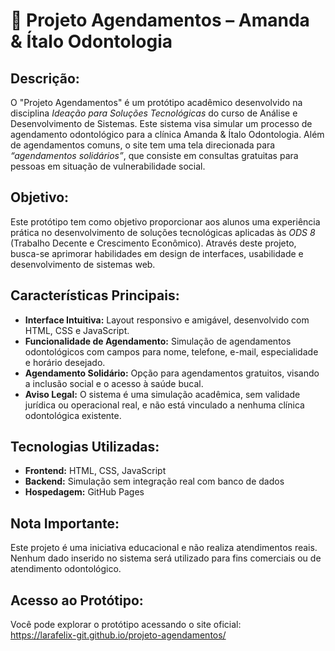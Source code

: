 # 🦷 Projeto Agendamentos – Amanda & Ítalo Odontologia

## Descrição:
O "Projeto Agendamentos" é um protótipo acadêmico desenvolvido na disciplina *Ideação para Soluções Tecnológicas* do curso de Análise e Desenvolvimento de Sistemas. 
Este sistema visa simular um processo de agendamento odontológico para a clínica Amanda & Ítalo Odontologia. Além de agendamentos comuns, o site tem uma tela direcionada para *“agendamentos solidários”*, 
que consiste em consultas gratuitas para pessoas em situação de vulnerabilidade social.

## Objetivo:
Este protótipo tem como objetivo proporcionar aos alunos uma experiência prática no desenvolvimento de soluções tecnológicas aplicadas às *ODS 8* (Trabalho Decente e Crescimento Econômico). 
Através deste projeto, busca-se aprimorar habilidades em design de interfaces, usabilidade e desenvolvimento de sistemas web.

## Características Principais:
- **Interface Intuitiva:** Layout responsivo e amigável, desenvolvido com HTML, CSS e JavaScript.
- **Funcionalidade de Agendamento:** Simulação de agendamentos odontológicos com campos para nome, telefone, e-mail, especialidade e horário desejado.
- **Agendamento Solidário:** Opção para agendamentos gratuitos, visando a inclusão social e o acesso à saúde bucal.
- **Aviso Legal:** O sistema é uma simulação acadêmica, sem validade jurídica ou operacional real, e não está vinculado a nenhuma clínica odontológica existente.

## Tecnologias Utilizadas:
- **Frontend:** HTML, CSS, JavaScript
- **Backend:** Simulação sem integração real com banco de dados
- **Hospedagem:** GitHub Pages

## Nota Importante:
Este projeto é uma iniciativa educacional e não realiza atendimentos reais. Nenhum dado inserido no sistema será utilizado para fins comerciais ou de atendimento odontológico.

## Acesso ao Protótipo:
Você pode explorar o protótipo acessando o site oficial:  
https://larafelix-git.github.io/projeto-agendamentos/

